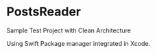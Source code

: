 # PostsReader
Sample Test Project with Clean Architecture

Using Swift Package manager integrated in Xcode.
